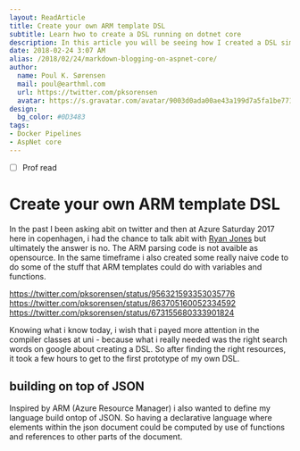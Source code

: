 ```yaml
---
layout: ReadArticle
title: Create your own ARM template DSL
subtitle: Learn hwo to create a DSL running on dotnet core
description: In this article you will be seeing how I created a DSL similar to the ARM templates, the motivation for doing this and how I used it for my Docker Pipelines project.
date: 2018-02-24 3:07 AM
alias: /2018/02/24/markdown-blogging-on-aspnet-core/
author:
  name: Poul K. Sørensen
  mail: poul@earthml.com
  url: https://twitter.com/pksorensen
  avatar: https://s.gravatar.com/avatar/9003d0ada00ae43a199d7a5fa1be7714?s=80
design:
  bg_color: #0D3483
tags:
- Docker Pipelines
- AspNet core
---
```


- [ ] Prof read

# Create your own ARM template DSL

In the past I been asking abit on twitter and then at Azure Saturday 2017 here in copenhagen, i had the chance to talk abit with [Ryan Jones](https://twitter.com/rjmax) but ultimately the answer is no. The ARM parsing code is not avaible as opensource. In the same timeframe i also created some really naive code to do some of the stuff that ARM templates could do with variables and functions. 

https://twitter.com/pksorensen/status/956321593353035776
https://twitter.com/pksorensen/status/863705160052334592
https://twitter.com/pksorensen/status/673155680333901824

Knowing what i know today, i wish that i payed more attention in the compiler classes at uni - because what i really needed was the right search words on google about creating a DSL. So after finding the right resources, it took a few hours to get to the first prototype of my own DSL.

## building on top of JSON

Inspired by ARM (Azure Resource Manager) i also wanted to define my language build ontop of JSON. So having a declarative language where elements within the json document could be computed by use of functions and references to other parts of the document.



